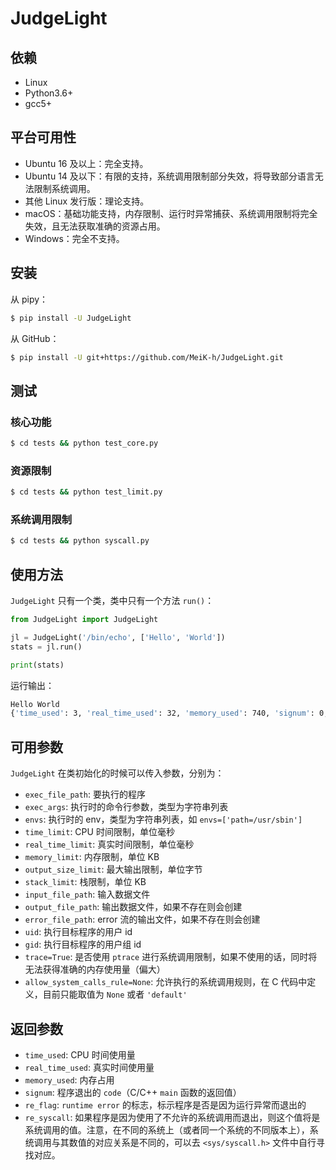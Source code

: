 # JudgeLight

## 依赖

- Linux
- Python3.6+
- gcc5+

## 平台可用性

- Ubuntu 16 及以上：完全支持。
- Ubuntu 14 及以下：有限的支持，系统调用限制部分失效，将导致部分语言无法限制系统调用。
- 其他 Linux 发行版：理论支持。
- macOS：基础功能支持，内存限制、运行时异常捕获、系统调用限制将完全失效，且无法获取准确的资源占用。
- Windows：完全不支持。

## 安装

从 pipy：

```bash
$ pip install -U JudgeLight
```

从 GitHub：

```bash
$ pip install -U git+https://github.com/MeiK-h/JudgeLight.git
```

## 测试

### 核心功能

```bash
$ cd tests && python test_core.py
```

### 资源限制

```bash
$ cd tests && python test_limit.py
```

### 系统调用限制

```bash
$ cd tests && python syscall.py
```

## 使用方法

`JudgeLight` 只有一个类，类中只有一个方法 `run()`：

```python
from JudgeLight import JudgeLight

jl = JudgeLight('/bin/echo', ['Hello', 'World'])
stats = jl.run()

print(stats)
```

运行输出：

```bash
Hello World
{'time_used': 3, 'real_time_used': 32, 'memory_used': 740, 'signum': 0, 're_flag': 0, 're_syscall': -1}
```

## 可用参数

`JudgeLight` 在类初始化的时候可以传入参数，分别为：

- `exec_file_path`: 要执行的程序
- `exec_args`: 执行时的命令行参数，类型为字符串列表
- `envs`: 执行时的 env，类型为字符串列表，如 `envs=['path=/usr/sbin']`
- `time_limit`: CPU 时间限制，单位毫秒
- `real_time_limit`: 真实时间限制，单位毫秒
- `memory_limit`: 内存限制，单位 KB
- `output_size_limit`: 最大输出限制，单位字节
- `stack_limit`: 栈限制，单位 KB
- `input_file_path`: 输入数据文件
- `output_file_path`: 输出数据文件，如果不存在则会创建
- `error_file_path`: error 流的输出文件，如果不存在则会创建
- `uid`: 执行目标程序的用户 id
- `gid`: 执行目标程序的用户组 id
- `trace=True`: 是否使用 `ptrace` 进行系统调用限制，如果不使用的话，同时将无法获得准确的内存使用量（偏大）
- `allow_system_calls_rule=None`: 允许执行的系统调用规则，在 C 代码中定义，目前只能取值为 `None` 或者 `'default'`

## 返回参数

- `time_used`: CPU 时间使用量
- `real_time_used`: 真实时间使用量
- `memory_used`: 内存占用
- `signum`: 程序退出的 `code`（C/C++ `main` 函数的返回值）
- `re_flag`: `runtime error` 的标志，标示程序是否是因为运行异常而退出的
- `re_syscall`: 如果程序是因为使用了不允许的系统调用而退出，则这个值将是系统调用的值。注意，在不同的系统上（或者同一个系统的不同版本上），系统调用与其数值的对应关系是不同的，可以去 `<sys/syscall.h>` 文件中自行寻找对应。

